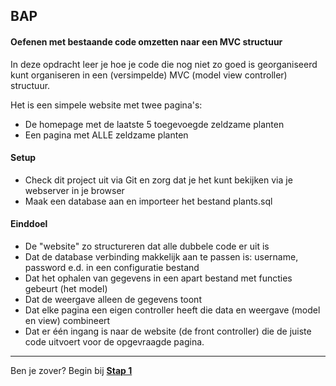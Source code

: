 ## BAP

#### Oefenen met bestaande code omzetten naar een MVC structuur

In deze opdracht leer je hoe je code die nog niet zo goed is georganiseerd kunt organiseren in een (versimpelde) MVC (model view controller) structuur.

Het is een simpele website met twee pagina's:

- De homepage met de laatste 5 toegevoegde zeldzame planten
- Een pagina met ALLE zeldzame planten


#### Setup

* Check dit project uit via Git en zorg dat je het kunt bekijken via je webserver in je browser
* Maak een database aan en importeer het bestand plants.sql

#### Einddoel
- De "website" zo structureren dat alle dubbele code er uit is
- Dat de database verbinding makkelijk aan te passen is: username, password e.d. in een configuratie bestand
- Dat het ophalen van gegevens in een apart bestand met functies gebeurt (het model)
- Dat de weergave alleen de gegevens toont
- Dat elke pagina een eigen controller heeft die data en weergave (model en view) combineert
- Dat er één ingang is naar de website (de front controller) die de juiste code uitvoert voor de opgevraagde pagina.
<hr />

Ben je zover? Begin bij **[Stap 1](Stap1.md)**
